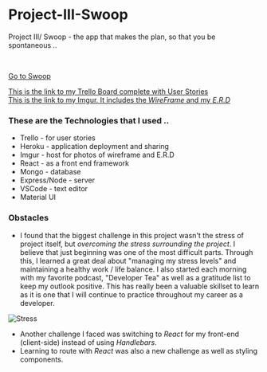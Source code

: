 # Project-III-Swoop
Project III/ Swoop - the app that makes the plan, so that you be spontaneous ..

<br>

[Go to Swoop](https://project-3-swoop.herokuapp.com/
"GetSwooped")


[This is the link to my Trello Board complete with User Stories](https://trello.com/b/ccdO7P14/project-iii "Thought Process")
<br>
[This is the link to my Imgur. It includes the *WireFrame* and my *E.R.D*](https://imgur.com/a/wbVlN2j "Visualize")

### These are the Technologies that I used ..
+ Trello - for user stories 
+ Heroku - application deployment and sharing 
+ Imgur - host for photos of wireframe and E.R.D
+ React - as a front end framework 
+ Mongo - database 
+ Express/Node - server 
+ VSCode - text editor 
+ Material UI


### Obstacles 

+ I found that the biggest challenge in this project wasn't the  stress of project itself, but *overcoming the stress surrounding the project*. I believe that just beginning was one of the most difficult parts. Through this, I learned a great deal about "managing my stress levels" and maintaining a healthy work / life balance. I also started each morning with my favorite podcast, "Developer Tea" as well as a gratitude list to keep my outlook positive. This has really been a valuable skillset to learn as it is one that I will continue to practice throughout my career as a developer.

![Stress](https://i.imgur.com/B09fzOz.jpg "Stress")

+ Another challenge I faced was switching to *React* for my front-end (client-side) instead of using *Handlebars*.  
+ Learning to route with *React* was also a new challenge as well as styling components.